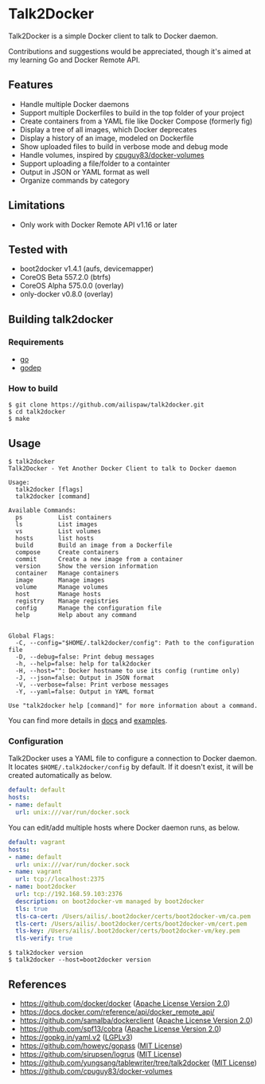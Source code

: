 # Talk2Docker

Talk2Docker is a simple Docker client to talk to Docker daemon.

Contributions and suggestions would be appreciated, though it's aimed at my learning Go and Docker Remote API.

## Features

- Handle multiple Docker daemons
- Support multiple Dockerfiles to build in the top folder of your project
- Create containers from a YAML file like Docker Compose (formerly fig)
- Display a tree of all images, which Docker deprecates
- Display a history of an image, modeled on Dockerfile
- Show uploaded files to build in verbose mode and debug mode
- Handle volumes, inspired by [cpuguy83/docker-volumes](https://github.com/cpuguy83/docker-volumes)
- Support uploading a file/folder to a containter
- Output in JSON or YAML format as well
- Organize commands by category

## Limitations

- Only work with Docker Remote API v1.16 or later

## Tested with

- boot2docker v1.4.1 (aufs, devicemapper)
- CoreOS Beta 557.2.0 (btrfs)
- CoreOS Alpha 575.0.0 (overlay)
- only-docker v0.8.0 (overlay)

## Building talk2docker

### Requirements

- [go](http://golang.org/)
- [godep](https://github.com/tools/godep)

### How to build

```
$ git clone https://github.com/ailispaw/talk2docker.git
$ cd talk2docker
$ make
```

## Usage

```
$ talk2docker
Talk2Docker - Yet Another Docker Client to talk to Docker daemon

Usage:
  talk2docker [flags]
  talk2docker [command]

Available Commands:
  ps          List containers
  ls          List images
  vs          List volumes
  hosts       list hosts
  build       Build an image from a Dockerfile
  compose     Create containers
  commit      Create a new image from a container
  version     Show the version information
  container   Manage containers
  image       Manage images
  volume      Manage volumes
  host        Manage hosts
  registry    Manage registries
  config      Manage the configuration file
  help        Help about any command


Global Flags:
  -C, --config="$HOME/.talk2docker/config": Path to the configuration file
  -D, --debug=false: Print debug messages
  -h, --help=false: help for talk2docker
  -H, --host="": Docker hostname to use its config (runtime only)
  -J, --json=false: Output in JSON format
  -V, --verbose=false: Print verbose messages
  -Y, --yaml=false: Output in YAML format

Use "talk2docker help [command]" for more information about a command.

```

You can find more details in [docs](https://github.com/ailispaw/talk2docker/tree/master/docs) and [examples](https://github.com/ailispaw/talk2docker/tree/master/examples).

### Configuration

Talk2Docker uses a YAML file to configure a connection to Docker daemon.  
It locates `$HOME/.talk2docker/config` by default.
If it doesn't exist, it will be created automatically as below.

```yaml
default: default
hosts:
- name: default
  url: unix:///var/run/docker.sock
```

You can edit/add multiple hosts where Docker daemon runs, as below.

```yaml
default: vagrant
hosts:
- name: default
  url: unix:///var/run/docker.sock
- name: vagrant
  url: tcp://localhost:2375
- name: boot2docker
  url: tcp://192.168.59.103:2376
  description: on boot2docker-vm managed by boot2docker
  tls: true
  tls-ca-cert: /Users/ailis/.boot2docker/certs/boot2docker-vm/ca.pem
  tls-cert: /Users/ailis/.boot2docker/certs/boot2docker-vm/cert.pem
  tls-key: /Users/ailis/.boot2docker/certs/boot2docker-vm/key.pem
  tls-verify: true
```

```
$ talk2docker version
$ talk2docker --host=boot2docker version
```

## References

- https://github.com/docker/docker ([Apache License Version 2.0](https://github.com/docker/docker/blob/master/LICENSE))
- https://docs.docker.com/reference/api/docker_remote_api/
- https://github.com/samalba/dockerclient ([Apache License Version 2.0](https://github.com/samalba/dockerclient/blob/master/LICENSE))
- https://github.com/spf13/cobra ([Apache License Version 2.0](https://github.com/spf13/cobra/blob/master/LICENSE.txt))
- https://gopkg.in/yaml.v2 ([LGPLv3](https://github.com/go-yaml/yaml/blob/v2/LICENSE))
- https://github.com/howeyc/gopass ([MIT License](https://github.com/howeyc/gopass/blob/master/LICENSE.txt))
- https://github.com/sirupsen/logrus ([MIT License](https://github.com/Sirupsen/logrus/blob/master/LICENSE))
- https://github.com/yungsang/tablewriter/tree/talk2docker ([MIT License](https://github.com/olekukonko/tablewriter/blob/master/LICENCE.md))
- https://github.com/cpuguy83/docker-volumes
